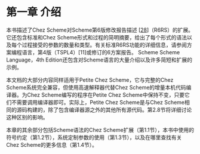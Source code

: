 # 第一章 介绍

本书描述了Chez Scheme对Scheme第6版修改报告描述 \[[28](http://cisco.github.io/ChezScheme/csug9.5/bibliography.html#g176)\]（R6RS）的扩展。它还包含标准和Chez Scheme形式和过程的简明摘要，给出了每个形式的语法以及每个过程接受的参数的数量和类型。有关标准R6RS功能的详细信息，请参阅方案编程语言，第4版（TSPL4）\[11\]或修订的6方案报告。 Scheme Scheme Language，4th Edition还包含对Scheme语言的大量介绍以及许多简短和扩展的示例。

本文档的大部分内容同样适用于Petite Chez Scheme，它与完整的Chez Scheme系统完全兼容，但使用高速解释器代替Chez Scheme的增量本机代码编译器。为Chez Scheme编写的程序在Petite Chez Scheme中保持不变，只要它们不需要调用编译器即可。实际上，Petite Chez Scheme是与Chez Scheme相同的源码构建的，除了包含编译器源之外的其他所有源代码。第2.8节将详细讨论这种区别的影响。

本章的其余部分包括Scheme语法的Chez Scheme扩展（第1.1节），本书中使用的符号约定（第1.2节），系统定制参数的使用（第1.3节），以及在哪里查找有关Chez Scheme的更多信息（第1.4节）。

